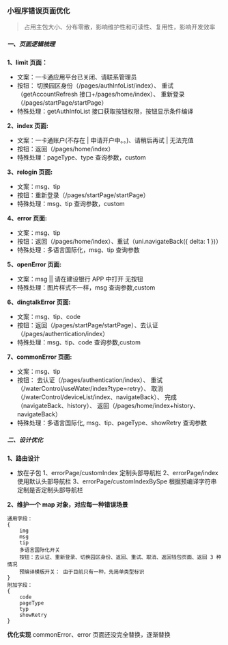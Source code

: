 <!--
 * @Author: DESKTOP-5LNR9P6\DELL jie.wang@hzlinks.com
 * @Date: 2024-05-17 09:51:00
 * @LastEditors: DESKTOP-5LNR9P6\DELL jie.wang@hzlinks.com
 * @LastEditTime: 2024-05-20 15:50:11
 * @FilePath: \qiankun-example\errorPage.md
 * @Description: 这是默认设置,请设置`customMade`, 打开koroFileHeader查看配置 进行设置: https://github.com/OBKoro1/koro1FileHeader/wiki/%E9%85%8D%E7%BD%AE
-->

### 小程序错误页面优化

> 占用主包大小、分布零散，影响维护性和可读性、复用性，影响开发效率

##### 一、页面逻辑梳理

**1、limit 页面：**

- 文案：一卡通应用平台已关闭、请联系管理员
- 按钮：
  切换园区身份（/pages/authInfoList/index）、
  重试（getAccountRefresh 接口+/pages/home/index）、
  重新登录（/pages/startPage/startPage）
- 特殊处理：getAuthInfoList 接口获取按钮权限，按钮显示条件编译

**2、index 页面:**

- 文案：一卡通账户(不存在 | 申请开户中。。)、请稍后再试 | 无法充值
- 按钮：返回（/pages/home/index）
- 特殊处理：pageType、type 查询参数，custom

**3、relogin 页面:**

- 文案：msg、tip
- 按钮：重新登录（/pages/startPage/startPage）
- 特殊处理：msg、tip 查询参数，custom

**4、error 页面:**

- 文案：msg、tip
- 按钮：返回（/pages/home/index）、重试（uni.navigateBack({ delta: 1 })）
- 特殊处理：多语言国际化，msg、tip 查询参数

**5、openError 页面:**

- 文案：msg || 请在建设银行 APP 中打开
  无按钮
- 特殊处理：图片样式不一样，msg 查询参数,custom

**6、dingtalkError 页面:**

- 文案：msg、tip、code
- 按钮：返回（/pages/startPage/startPage）、去认证（/pages/authentication/index）
- 特殊处理：msg、tip、code 查询参数,custom

**7、commonError 页面:**

- 文案：msg、tip
- 按钮：
  去认证（/pages/authentication/index）、
  重试（/waterControl/useWater/index?type=retry）、
  取消（/waterControl/deviceList/index、navigateBack）、
  完成（navigateBack、history）、
  返回（/pages/home/index+history、navigateBack）
- 特殊处理：多语言国际化, msg、tip、pageType、showRetry 查询参数

##### 二、设计优化

**1、路由设计**

- 放在子包
  1、errorPage/customIndex 定制头部导航栏
  2、errorPage/index 使用默认头部导航栏
  3、errorPage/customIndexBySpe 根据预编译字符串定制是否定制头部导航栏

**2、维护一个 map 对象，对应每一种错误场景**

```
通用字段：
{
    img
    msg
    tip
    多语言国际化开关
    按钮：去认证、重新登录、切换园区身份、返回、重试、取消、返回钱包页面、返回 3 种情况
    预编译模板开关： 由于目前只有一种，先简单类型标识
}
附加字段：
{
    code
    pageType
    typ
    showRetry
}
```

**优化实现**
commonError、error 页面还没完全替换，逐渐替换
